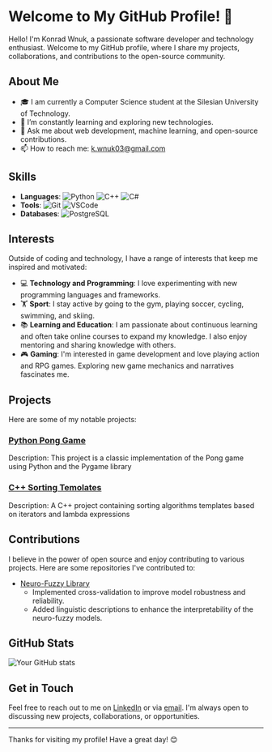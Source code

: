 # Welcome to My GitHub Profile! 👋

Hello! I'm Konrad Wnuk, a passionate software developer and technology enthusiast. Welcome to my GitHub profile, where I share my projects, collaborations, and contributions to the open-source community.

## About Me

- 🎓 I am currently a Computer Science student at the Silesian University of Technology.
- 🌱 I’m constantly learning and exploring new technologies.
- 💬 Ask me about web development, machine learning, and open-source contributions.
- 📫 How to reach me: k.wnuk03@gmail.com

## Skills

- **Languages**: ![Python](https://img.shields.io/badge/-Python-3776AB?logo=python&logoColor=white&style=flat) ![C++](https://img.shields.io/badge/-C++-00599C?logo=cplusplus&logoColor=white&style=flat) ![C#](https://img.shields.io/badge/C%23-239120?style=flat&logo=c-sharp&logoColor=white)
- **Tools**: ![Git](https://img.shields.io/badge/-Git-F05032?logo=git&logoColor=white&style=flat) ![VSCode](https://img.shields.io/badge/-VS%20Code-007ACC?logo=visual-studio-code&logoColor=white&style=flat)
- **Databases**: ![PostgreSQL](https://img.shields.io/badge/-PostgreSQL-336791?logo=postgresql&logoColor=white&style=flat)

## Interests

Outside of coding and technology, I have a range of interests that keep me inspired and motivated:

- 💻 **Technology and Programming**: I love experimenting with new programming languages and frameworks.
- 🏋️ **Sport**: I stay active by going to the gym, playing soccer, cycling, swimming, and skiing.
- 📚 **Learning and Education**: I am passionate about continuous learning and often take online courses to expand my knowledge. I also enjoy mentoring and sharing knowledge with others.
- 🎮 **Gaming**: I'm interested in game development and love playing action and RPG games. Exploring new game mechanics and narratives fascinates me.

## Projects

Here are some of my notable projects:

### [Python Pong Game](https://github.com/vnuczek/Pong)
Description: This project is a classic implementation of the Pong game using Python and the Pygame library

### [C++ Sorting Temolates](https://github.com/vnuczek/Sorting-Templates-Cpp)
Description: A C++ project containing sorting algorithms templates based on iterators and lambda expressions

## Contributions

I believe in the power of open source and enjoy contributing to various projects. Here are some repositories I've contributed to:

- [Neuro-Fuzzy Library](https://github.com/ksiminski/neuro-fuzzy-library)
  - Implemented cross-validation to improve model robustness and reliability.
  - Added linguistic descriptions to enhance the interpretability of the neuro-fuzzy models.

  
## GitHub Stats

![Your GitHub stats](https://github-readme-stats.vercel.app/api?username=vnuczek&show_icons=true&theme=radical)

## Get in Touch

Feel free to reach out to me on [LinkedIn](https://www.linkedin.com/in/konrad-wnuk/) or via [email](mailto:k.wnuk03@gmail.com). I'm always open to discussing new projects, collaborations, or opportunities.

---

Thanks for visiting my profile! Have a great day! 😊
